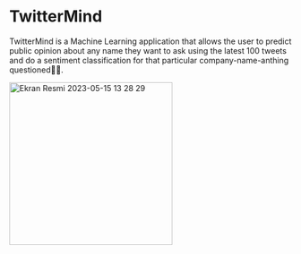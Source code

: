 # TwitterMind

TwitterMind is a Machine Learning application that allows the user to predict public opinion about any name they want to ask using the latest 100 tweets and do a sentiment classification for that particular company-name-anthing questioned✌🏻.

<img width="291" alt="Ekran Resmi 2023-05-15 13 28 29" src="https://github.com/mesutgdk/TwitterMind/assets/112901255/a885e040-8cc6-4a4c-9b6e-6b1ab0f90de9">
